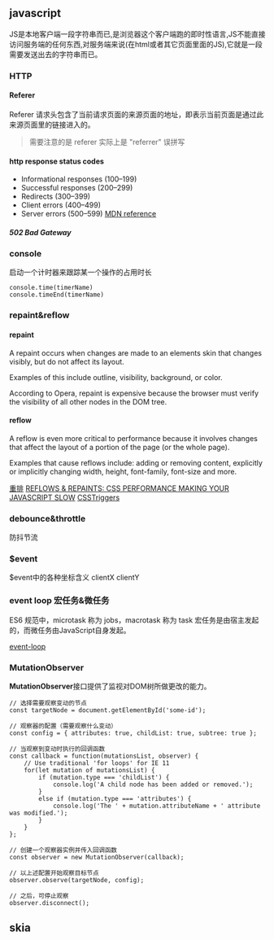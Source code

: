 ## javascript
JS是本地客户端一段字符串而已,是浏览器这个客户端跑的即时性语言,JS不能直接访问服务端的任何东西,对服务端来说(在html或者其它页面里面的JS),它就是一段需要发送出去的字符串而已。
### HTTP
#### Referer
Referer 请求头包含了当前请求页面的来源页面的地址，即表示当前页面是通过此来源页面里的链接进入的。
> 需要注意的是 referer 实际上是 "referrer" 误拼写
#### http response status codes
- Informational responses (100–199)
- Successful responses (200–299)
- Redirects (300–399)
- Client errors (400–499)
- Server errors (500–599)
[MDN reference](https://developer.mozilla.org/en-US/docs/Web/HTTP/Status)

##### 502 Bad Gateway

### console
启动一个计时器来跟踪某一个操作的占用时长
```
console.time(timerName)
console.timeEnd(timerName)
```

### repaint&reflow
#### repaint
A repaint occurs when changes are made to an elements skin that changes visibly, but do not affect its layout.

Examples of this include outline, visibility, background, or color. 

According to Opera, repaint is expensive because the browser must verify the visibility of all other nodes in the DOM tree.

#### reflow
A reflow is even more critical to performance because it involves changes that affect the layout of a portion of the page (or the whole page).

Examples that cause reflows include: adding or removing content, explicitly or implicitly changing width, height, font-family, font-size and more.

[重排](https://developers.google.com/speed/docs/insights/browser-reflow)
[REFLOWS & REPAINTS: CSS PERFORMANCE MAKING YOUR JAVASCRIPT SLOW](http://www.stubbornella.org/content/2009/03/27/reflows-repaints-css-performance-making-your-javascript-slow/)
[CSSTriggers](https://csstriggers.com/)

### debounce&throttle
防抖节流

### $event
$event中的各种坐标含义
clientX
clientY

### event loop 宏任务&微任务
ES6 规范中，microtask 称为 jobs，macrotask 称为 task
宏任务是由宿主发起的，而微任务由JavaScript自身发起。

[event-loop](https://html.spec.whatwg.org/multipage/webappapis.html#event-loop-processing-model)

### MutationObserver
**MutationObserver**接口提供了监视对DOM树所做更改的能力。
```
// 选择需要观察变动的节点
const targetNode = document.getElementById('some-id');

// 观察器的配置（需要观察什么变动）
const config = { attributes: true, childList: true, subtree: true };

// 当观察到变动时执行的回调函数
const callback = function(mutationsList, observer) {
    // Use traditional 'for loops' for IE 11
    for(let mutation of mutationsList) {
        if (mutation.type === 'childList') {
            console.log('A child node has been added or removed.');
        }
        else if (mutation.type === 'attributes') {
            console.log('The ' + mutation.attributeName + ' attribute was modified.');
        }
    }
};

// 创建一个观察器实例并传入回调函数
const observer = new MutationObserver(callback);

// 以上述配置开始观察目标节点
observer.observe(targetNode, config);

// 之后，可停止观察
observer.disconnect();
```

## skia
